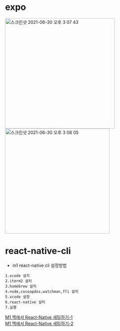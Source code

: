 # expo

<div>
  <img width="355" alt="스크린샷 2021-06-30 오후 3 07 43" src="https://user-images.githubusercontent.com/57563053/123910246-251e9000-d9b5-11eb-9240-f8d2150f1f47.png">
  <img width="338" alt="스크린샷 2021-06-30 오후 3 08 05" src="https://user-images.githubusercontent.com/57563053/123910256-26e85380-d9b5-11eb-9561-bf936880aa1c.png">
</div>

# react-native-cli

- m1 react-native cli 설정방법

```
1.xcode 설치
2.iterm2 설치
3.homebrew 설치
4.node,cocoapdos,watchman,ffi 설치
5.xcode 설정
6.react-native 설치
7.실행
```

[M1 맥에서 React-Native 세팅하기-1](https://velog.io/@taese0ng/M1-%EB%A7%A5%EC%97%90%EC%84%9C-React-Native-%EC%84%B8%ED%8C%85%ED%95%98%EA%B8%B0)
<br/>
[M1 맥에서 React-Native 세팅하기-2](https://www.youtube.com/watch?v=UrxM1SyAXAE&ab_channel=NourCoding)
